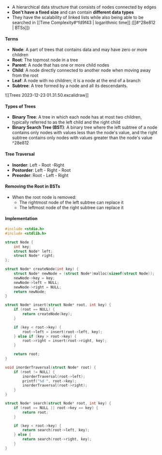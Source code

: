 - A hierarchical data structure that consists of nodes connected by edges
- **Don't have a fixed size** and can contain **different data types**
- They have the scalability of linked lists while also being able to be searched in [[Time Complexity#^fd9f43 | logarithmic time]] ([[#^28e812 | BTSs]])

#### Terms
- **Node**: A part of trees that contains data and may have zero or more children
- **Root**: The topmost node in a tree
- **Parent**: A node that has one or more child nodes
- **Child**: A node directly connected to another node when moving away from the root
- **Leaf**: A node with no children; it is a node at the end of a branch
- **Subtree**: A tree formed by a node and all its descendants.

![[Trees 2023-12-23 01.31.50.excalidraw]]

#### Types of Trees
- **Binary Tree**: 
A tree in which each node has at most two children, typically referred to as the left child and the right child
- **Binary Search Tree (BST)**:
A binary tree where the left subtree of a node contains only nodes with values less than the node's value, and the right subtree contains only nodes with values greater than the node's value ^28e812

#### Tree Traversal
- **Inorder**: Left - Root -Right
- **Postorder**:  Left - Right - Root
- **Preorder**: Root - Left - Right

#### Removing the Root in BSTs
- When the root node is removed:
	- The rightmost node of the left subtree can replace it
	- The leftmost node of the right subtree can replace it

#### Implementation
```C
#include <stdio.h>
#include <stdlib.h>

struct Node {
    int key;
    struct Node* left;
    struct Node* right;
};

struct Node* createNode(int key) {
    struct Node* newNode = (struct Node*)malloc(sizeof(struct Node));
    newNode->key = key;
    newNode->left = NULL;
    newNode->right = NULL;
    return newNode;
}

struct Node* insert(struct Node* root, int key) {
    if (root == NULL) {
        return createNode(key);
    }

    if (key < root->key) {
        root->left = insert(root->left, key);
    } else if (key > root->key) {
        root->right = insert(root->right, key);
    }

    return root;
}

void inorderTraversal(struct Node* root) {
    if (root != NULL) {
        inorderTraversal(root->left);
        printf("%d ", root->key);
        inorderTraversal(root->right);
    }
}

struct Node* search(struct Node* root, int key) {
    if (root == NULL || root->key == key) {
        return root;
    }

    if (key < root->key) {
        return search(root->left, key);
    } else {
        return search(root->right, key);
    }
}
```
